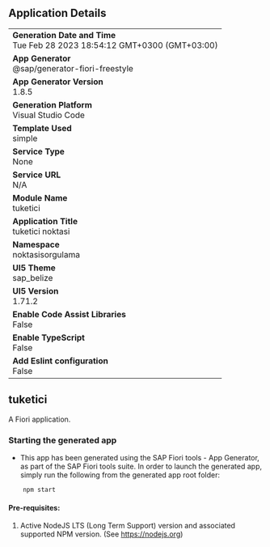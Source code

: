 ## Application Details
|               |
| ------------- |
|**Generation Date and Time**<br>Tue Feb 28 2023 18:54:12 GMT+0300 (GMT+03:00)|
|**App Generator**<br>@sap/generator-fiori-freestyle|
|**App Generator Version**<br>1.8.5|
|**Generation Platform**<br>Visual Studio Code|
|**Template Used**<br>simple|
|**Service Type**<br>None|
|**Service URL**<br>N/A
|**Module Name**<br>tuketici|
|**Application Title**<br>tuketici noktasi|
|**Namespace**<br>noktasisorgulama|
|**UI5 Theme**<br>sap_belize|
|**UI5 Version**<br>1.71.2|
|**Enable Code Assist Libraries**<br>False|
|**Enable TypeScript**<br>False|
|**Add Eslint configuration**<br>False|

## tuketici

A Fiori application.

### Starting the generated app

-   This app has been generated using the SAP Fiori tools - App Generator, as part of the SAP Fiori tools suite.  In order to launch the generated app, simply run the following from the generated app root folder:

```
    npm start
```

#### Pre-requisites:

1. Active NodeJS LTS (Long Term Support) version and associated supported NPM version.  (See https://nodejs.org)


